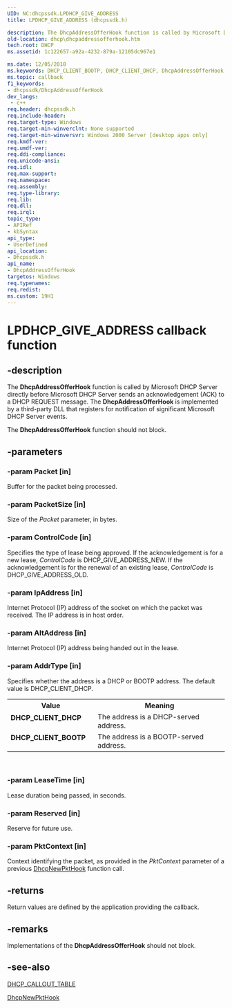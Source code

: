 ```yaml
---
UID: NC:dhcpssdk.LPDHCP_GIVE_ADDRESS
title: LPDHCP_GIVE_ADDRESS (dhcpssdk.h)

description: The DhcpAddressOfferHook function is called by Microsoft DHCP Server directly before Microsoft DHCP Server sends an acknowledgement (ACK) to a DHCP REQUEST message.
old-location: dhcp\dhcpaddressofferhook.htm
tech.root: DHCP
ms.assetid: 1c122657-a92a-4232-879a-12105dc967e1

ms.date: 12/05/2018
ms.keywords: DHCP_CLIENT_BOOTP, DHCP_CLIENT_DHCP, DhcpAddressOfferHook, DhcpAddressOfferHook callback function [DHCP], LPDHCP_GIVE_ADDRESS, LPDHCP_GIVE_ADDRESS callback, _dhcp_dhcpaddressofferhook, dhcp.dhcpaddressofferhook, dhcpssdk/DhcpAddressOfferHook
ms.topic: callback
f1_keywords:
- dhcpssdk/DhcpAddressOfferHook
dev_langs:
 - c++
req.header: dhcpssdk.h
req.include-header: 
req.target-type: Windows
req.target-min-winverclnt: None supported
req.target-min-winversvr: Windows 2000 Server [desktop apps only]
req.kmdf-ver: 
req.umdf-ver: 
req.ddi-compliance: 
req.unicode-ansi: 
req.idl: 
req.max-support: 
req.namespace: 
req.assembly: 
req.type-library: 
req.lib: 
req.dll: 
req.irql: 
topic_type:
- APIRef
- kbSyntax
api_type:
- UserDefined
api_location:
- Dhcpssdk.h
api_name:
- DhcpAddressOfferHook
targetos: Windows
req.typenames: 
req.redist: 
ms.custom: 19H1
---
```


# LPDHCP_GIVE_ADDRESS callback function


## -description


The 
<b>DhcpAddressOfferHook</b> function is called by Microsoft DHCP Server directly before Microsoft DHCP Server sends an acknowledgement (ACK) to a DHCP REQUEST message. The 
<b>DhcpAddressOfferHook</b> is implemented by a third-party DLL that registers for notification of significant Microsoft DHCP Server events.

The 
<b>DhcpAddressOfferHook</b> function should not block.


## -parameters




### -param Packet [in]

Buffer for the packet being processed.


### -param PacketSize [in]

Size of the <i>Packet</i> parameter, in bytes.


### -param ControlCode [in]

Specifies the type of lease being approved. If the acknowledgement is for a new lease, <i>ControlCode</i> is DHCP_GIVE_ADDRESS_NEW. If the acknowledgement is for the renewal of an existing lease, <i>ControlCode</i> is DHCP_GIVE_ADDRESS_OLD.


### -param IpAddress [in]

Internet Protocol (IP) address of the socket on which the packet was received. The IP address is in host order.


### -param AltAddress [in]

Internet Protocol (IP) address being handed out in the lease.


### -param AddrType [in]

Specifies whether the address is a DHCP or BOOTP address. The default value is DHCP_CLIENT_DHCP.

<table>
<tr>
<th>Value</th>
<th>Meaning</th>
</tr>
<tr>
<td width="40%"><a id="DHCP_CLIENT_DHCP_"></a><a id="dhcp_client_dhcp_"></a><dl>
<dt><b>DHCP_CLIENT_DHCP </b></dt>
</dl>
</td>
<td width="60%">
The address is a DHCP-served address.

</td>
</tr>
<tr>
<td width="40%"><a id="DHCP_CLIENT_BOOTP_"></a><a id="dhcp_client_bootp_"></a><dl>
<dt><b>DHCP_CLIENT_BOOTP </b></dt>
</dl>
</td>
<td width="60%">
The address is a BOOTP-served address.

</td>
</tr>
</table>
 


### -param LeaseTime [in]

Lease duration being passed, in seconds.


### -param Reserved [in]

Reserve for future use.


### -param PktContext [in]

Context identifying the packet, as provided in the <i>PktContext</i> parameter of a previous 
<a href="https://docs.microsoft.com/previous-versions/windows/desktop/api/dhcpssdk/nc-dhcpssdk-lpdhcp_newpkt">DhcpNewPktHook</a> function call.


## -returns



Return values are defined by the application providing the callback.




## -remarks



Implementations of the 
<b>DhcpAddressOfferHook</b> should not block.




## -see-also




<a href="https://docs.microsoft.com/windows/desktop/api/dhcpssdk/ns-dhcpssdk-dhcp_callout_table">DHCP_CALLOUT_TABLE</a>



<a href="https://docs.microsoft.com/previous-versions/windows/desktop/api/dhcpssdk/nc-dhcpssdk-lpdhcp_newpkt">DhcpNewPktHook</a>
 

 

